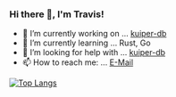 ### Hi there 👋, I'm Travis!



<!--
**tsharp/tsharp** is a ✨ _special_ ✨ repository because its `README.md` (this file) appears on your GitHub profile.

Here are some ideas to get you started:

- 🔭 I’m currently working on ...
- 🌱 I’m currently learning ...
- 👯 I’m looking to collaborate on ...
- 🤔 I’m looking for help with ...
- 💬 Ask me about ...
- 📫 How to reach me: ...
- 😄 Pronouns: ...
- ⚡ Fun fact: ...

```text
Go           1 hr 46 mins    ████████████████████░░░░░   79.46 % 
YAML         27 mins         █████░░░░░░░░░░░░░░░░░░░░   20.52 % 
```
-->

- 🔭 I’m currently working on ... [kuiper-db](https://github.com/darkspacedev/kuiper-db)
- 🌱 I’m currently learning ... Rust, Go
- 🤔 I’m looking for help with ... [kuiper-db](https://github.com/darkspacedev/kuiper-db)
- 📫 How to reach me: ... [E-Mail](mailto:tsharp@darkspace.dev)

[![Top Langs](https://github-readme-stats.vercel.app/api/top-langs/?username=tsharp&layout=compact)](https://github.com/tsharp/tsharp)

<!--START_SECTION:waka-->

<!--END_SECTION:waka-->
